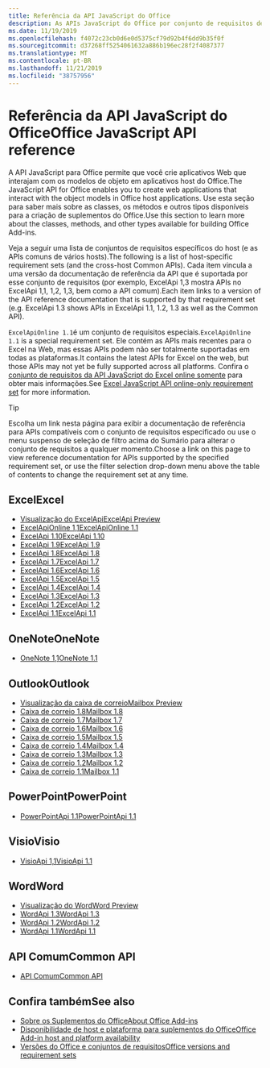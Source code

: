 ```yaml
---
title: Referência da API JavaScript do Office
description: As APIs JavaScript do Office por conjunto de requisitos de host
ms.date: 11/19/2019
ms.openlocfilehash: f4072c23cb0d6e0d5375cf79d92b4f6dd9b35f0f
ms.sourcegitcommit: d37268ff5254061632a886b196ec28f2f4087377
ms.translationtype: MT
ms.contentlocale: pt-BR
ms.lasthandoff: 11/21/2019
ms.locfileid: "38757956"
---
```

# <a name="office-javascript-api-reference"></a><span data-ttu-id="b4c13-103">Referência da API JavaScript do Office</span><span class="sxs-lookup"><span data-stu-id="b4c13-103">Office JavaScript API reference</span></span>

<span data-ttu-id="b4c13-104">A API JavaScript para Office permite que você crie aplicativos Web que interajam com os modelos de objeto em aplicativos host do Office.</span><span class="sxs-lookup"><span data-stu-id="b4c13-104">The JavaScript API for Office enables you to create web applications that interact with the object models in Office host applications.</span></span> <span data-ttu-id="b4c13-105">Use esta seção para saber mais sobre as classes, os métodos e outros tipos disponíveis para a criação de suplementos do Office.</span><span class="sxs-lookup"><span data-stu-id="b4c13-105">Use this section to learn more about the classes, methods, and other types available for building Office Add-ins.</span></span>

<span data-ttu-id="b4c13-106">Veja a seguir uma lista de conjuntos de requisitos específicos do host (e as APIs comuns de vários hosts).</span><span class="sxs-lookup"><span data-stu-id="b4c13-106">The following is a list of host-specific requirement sets (and the cross-host Common APIs).</span></span> <span data-ttu-id="b4c13-107">Cada item vincula a uma versão da documentação de referência da API que é suportada por esse conjunto de requisitos (por exemplo, ExcelApi 1,3 mostra APIs no ExcelApi 1,1, 1,2, 1,3, bem como a API comum).</span><span class="sxs-lookup"><span data-stu-id="b4c13-107">Each item links to a version of the API reference documentation that is supported by that requirement set (e.g. ExcelApi 1.3 shows APIs in ExcelApi 1.1, 1.2, 1.3 as well as the Common API).</span></span>

<span data-ttu-id="b4c13-108">`ExcelApiOnline 1.1`é um conjunto de requisitos especiais.</span><span class="sxs-lookup"><span data-stu-id="b4c13-108">`ExcelApiOnline 1.1` is a special requirement set.</span></span> <span data-ttu-id="b4c13-109">Ele contém as APIs mais recentes para o Excel na Web, mas essas APIs podem não ser totalmente suportadas em todas as plataformas.</span><span class="sxs-lookup"><span data-stu-id="b4c13-109">It contains the latest APIs for Excel on the web, but those APIs may not yet be fully supported across all platforms.</span></span> <span data-ttu-id="b4c13-110">Confira o [conjunto de requisitos da API JavaScript do Excel online somente](/office/dev/add-ins/reference/requirement-sets/excel-api-online-requirement-set) para obter mais informações.</span><span class="sxs-lookup"><span data-stu-id="b4c13-110">See [Excel JavaScript API online-only requirement set](/office/dev/add-ins/reference/requirement-sets/excel-api-online-requirement-set) for more information.</span></span>

> [!TIP]
> <span data-ttu-id="b4c13-111">Escolha um link nesta página para exibir a documentação de referência para APIs compatíveis com o conjunto de requisitos especificado ou use o menu suspenso de seleção de filtro acima do Sumário para alterar o conjunto de requisitos a qualquer momento.</span><span class="sxs-lookup"><span data-stu-id="b4c13-111">Choose a link on this page to view reference documentation for APIs supported by the specified requirement set, or use the filter selection drop-down menu above the table of contents to change the requirement set at any time.</span></span>

## <a name="excel"></a><span data-ttu-id="b4c13-112">Excel</span><span class="sxs-lookup"><span data-stu-id="b4c13-112">Excel</span></span>

- [<span data-ttu-id="b4c13-113">Visualização do ExcelApi</span><span class="sxs-lookup"><span data-stu-id="b4c13-113">ExcelApi Preview</span></span>](/javascript/api/excel?view=excel-js-preview)
- [<span data-ttu-id="b4c13-114">ExcelApiOnline 1,1</span><span class="sxs-lookup"><span data-stu-id="b4c13-114">ExcelApiOnline 1.1</span></span>](/javascript/api/excel?view=excel-js-online)
- [<span data-ttu-id="b4c13-115">ExcelApi 1.10</span><span class="sxs-lookup"><span data-stu-id="b4c13-115">ExcelApi 1.10</span></span>](/javascript/api/excel?view=excel-js-1.10)
- [<span data-ttu-id="b4c13-116">ExcelApi 1.9</span><span class="sxs-lookup"><span data-stu-id="b4c13-116">ExcelApi 1.9</span></span>](/javascript/api/excel?view=excel-js-1.9)
- [<span data-ttu-id="b4c13-117">ExcelApi 1.8</span><span class="sxs-lookup"><span data-stu-id="b4c13-117">ExcelApi 1.8</span></span>](/javascript/api/excel?view=excel-js-1.8)
- [<span data-ttu-id="b4c13-118">ExcelApi 1.7</span><span class="sxs-lookup"><span data-stu-id="b4c13-118">ExcelApi 1.7</span></span>](/javascript/api/excel?view=excel-js-1.7)
- [<span data-ttu-id="b4c13-119">ExcelApi 1.6</span><span class="sxs-lookup"><span data-stu-id="b4c13-119">ExcelApi 1.6</span></span>](/javascript/api/excel?view=excel-js-1.6)
- [<span data-ttu-id="b4c13-120">ExcelApi 1.5</span><span class="sxs-lookup"><span data-stu-id="b4c13-120">ExcelApi 1.5</span></span>](/javascript/api/excel?view=excel-js-1.5)
- [<span data-ttu-id="b4c13-121">ExcelApi 1.4</span><span class="sxs-lookup"><span data-stu-id="b4c13-121">ExcelApi 1.4</span></span>](/javascript/api/excel?view=excel-js-1.4)
- [<span data-ttu-id="b4c13-122">ExcelApi 1.3</span><span class="sxs-lookup"><span data-stu-id="b4c13-122">ExcelApi 1.3</span></span>](/javascript/api/excel?view=excel-js-1.3)
- [<span data-ttu-id="b4c13-123">ExcelApi 1.2</span><span class="sxs-lookup"><span data-stu-id="b4c13-123">ExcelApi 1.2</span></span>](/javascript/api/excel?view=excel-js-1.2)
- [<span data-ttu-id="b4c13-124">ExcelApi 1.1</span><span class="sxs-lookup"><span data-stu-id="b4c13-124">ExcelApi 1.1</span></span>](/javascript/api/excel?view=excel-js-1.1)

## <a name="onenote"></a><span data-ttu-id="b4c13-125">OneNote</span><span class="sxs-lookup"><span data-stu-id="b4c13-125">OneNote</span></span>

- [<span data-ttu-id="b4c13-126">OneNote 1,1</span><span class="sxs-lookup"><span data-stu-id="b4c13-126">OneNote 1.1</span></span>](/javascript/api/onenote?view=onenote-js-1.1)

## <a name="outlook"></a><span data-ttu-id="b4c13-127">Outlook</span><span class="sxs-lookup"><span data-stu-id="b4c13-127">Outlook</span></span>

- [<span data-ttu-id="b4c13-128">Visualização da caixa de correio</span><span class="sxs-lookup"><span data-stu-id="b4c13-128">Mailbox Preview</span></span>](/javascript/api/outlook?view=outlook-js-preview)
- [<span data-ttu-id="b4c13-129">Caixa de correio 1.8</span><span class="sxs-lookup"><span data-stu-id="b4c13-129">Mailbox 1.8</span></span>](/javascript/api/outlook?view=outlook-js-1.8)
- [<span data-ttu-id="b4c13-130">Caixa de correio 1.7</span><span class="sxs-lookup"><span data-stu-id="b4c13-130">Mailbox 1.7</span></span>](/javascript/api/outlook?view=outlook-js-1.7)
- [<span data-ttu-id="b4c13-131">Caixa de correio 1.6</span><span class="sxs-lookup"><span data-stu-id="b4c13-131">Mailbox 1.6</span></span>](/javascript/api/outlook?view=outlook-js-1.6)
- [<span data-ttu-id="b4c13-132">Caixa de correio 1.5</span><span class="sxs-lookup"><span data-stu-id="b4c13-132">Mailbox 1.5</span></span>](/javascript/api/outlook?view=outlook-js-1.5)
- [<span data-ttu-id="b4c13-133"> Caixa de correio 1.4</span><span class="sxs-lookup"><span data-stu-id="b4c13-133">Mailbox 1.4</span></span>](/javascript/api/outlook?view=outlook-js-1.4)
- [<span data-ttu-id="b4c13-134"> Caixa de correio 1.3</span><span class="sxs-lookup"><span data-stu-id="b4c13-134">Mailbox 1.3</span></span>](/javascript/api/outlook?view=outlook-js-1.3)
- [<span data-ttu-id="b4c13-135">Caixa de correio 1.2</span><span class="sxs-lookup"><span data-stu-id="b4c13-135">Mailbox 1.2</span></span>](/javascript/api/outlook?view=outlook-js-1.2)
- [<span data-ttu-id="b4c13-136"> Caixa de correio 1.1</span><span class="sxs-lookup"><span data-stu-id="b4c13-136">Mailbox 1.1</span></span>](/javascript/api/outlook?view=outlook-js-1.1)

## <a name="powerpoint"></a><span data-ttu-id="b4c13-137">PowerPoint</span><span class="sxs-lookup"><span data-stu-id="b4c13-137">PowerPoint</span></span>

- [<span data-ttu-id="b4c13-138">PowerPointApi 1.1</span><span class="sxs-lookup"><span data-stu-id="b4c13-138">PowerPointApi 1.1</span></span>](/javascript/api/powerpoint?view=powerpoint-js-1.1)

## <a name="visio"></a><span data-ttu-id="b4c13-139">Visio</span><span class="sxs-lookup"><span data-stu-id="b4c13-139">Visio</span></span>

- [<span data-ttu-id="b4c13-140">VisioApi 1,1</span><span class="sxs-lookup"><span data-stu-id="b4c13-140">VisioApi 1.1</span></span>](/javascript/api/visio?view=visio-js-1.1)

## <a name="word"></a><span data-ttu-id="b4c13-141">Word</span><span class="sxs-lookup"><span data-stu-id="b4c13-141">Word</span></span>

- [<span data-ttu-id="b4c13-142">Visualização do Word</span><span class="sxs-lookup"><span data-stu-id="b4c13-142">Word Preview</span></span>](/javascript/api/word?view=word-js-preview)
- [<span data-ttu-id="b4c13-143">WordApi 1.3</span><span class="sxs-lookup"><span data-stu-id="b4c13-143">WordApi 1.3</span></span>](/javascript/api/word?view=word-js-1.3)
- [<span data-ttu-id="b4c13-144">WordApi 1.2</span><span class="sxs-lookup"><span data-stu-id="b4c13-144">WordApi 1.2</span></span>](/javascript/api/word?view=word-js-1.2)
- [<span data-ttu-id="b4c13-145">WordApi 1.1</span><span class="sxs-lookup"><span data-stu-id="b4c13-145">WordApi 1.1</span></span>](/javascript/api/word?view=word-js-1.1)

## <a name="common-api"></a><span data-ttu-id="b4c13-146">API Comum</span><span class="sxs-lookup"><span data-stu-id="b4c13-146">Common API</span></span>

- [<span data-ttu-id="b4c13-147">API Comum</span><span class="sxs-lookup"><span data-stu-id="b4c13-147">Common API</span></span>](/javascript/api/office?view=common-js)

## <a name="see-also"></a><span data-ttu-id="b4c13-148">Confira também</span><span class="sxs-lookup"><span data-stu-id="b4c13-148">See also</span></span>

- [<span data-ttu-id="b4c13-149">Sobre os Suplementos do Office</span><span class="sxs-lookup"><span data-stu-id="b4c13-149">About Office Add-ins</span></span>](/office/dev/add-ins/overview)
- [<span data-ttu-id="b4c13-150">Disponibilidade de host e plataforma para suplementos do Office</span><span class="sxs-lookup"><span data-stu-id="b4c13-150">Office Add-in host and platform availability</span></span>](/office/dev/add-ins/overview/office-add-in-availability)
- [<span data-ttu-id="b4c13-151">Versões do Office e conjuntos de requisitos</span><span class="sxs-lookup"><span data-stu-id="b4c13-151">Office versions and requirement sets</span></span>](/office/dev/add-ins/develop/office-versions-and-requirement-sets)
